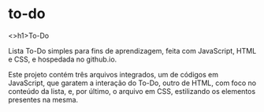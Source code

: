 # to-do
<>h1>To-Do</h1>

Lista To-Do simples para fins de aprendizagem, feita com JavaScript, HTML e CSS, e hospedada no github.io.

Este projeto contém três arquivos integrados, um de códigos em JavaScript, que garatem a interação do To-Do, outro de HTML, com foco no conteúdo da lista, e, por último, o arquivo em CSS, estilizando os elementos presentes na mesma.

